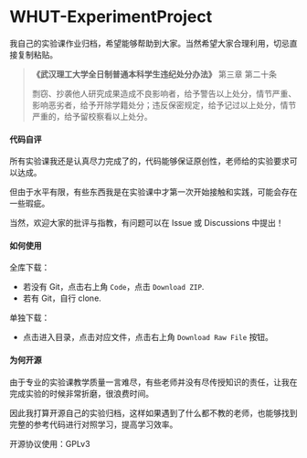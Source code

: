 # WHUT-ExperimentProject
我自己的实验课作业归档，希望能够帮助到大家。当然希望大家合理利用，切忌直接复制粘贴。

> **《武汉理工大学全日制普通本科学生违纪处分办法》** 第三章 第二十条
> 
> 剽窃、抄袭他人研究成果造成不良影响者，给予警告以上处分，情节严重、影响恶劣者，给予开除学籍处分；违反保密规定，给予记过以上处分，情节严重的，给予留校察看以上处分。


#### 代码自评

所有实验课我还是认真尽力完成了的，代码能够保证原创性，老师给的实验要求可以达成。

但由于水平有限，有些东西我是在实验课中才第一次开始接触和实践，可能会存在一些瑕疵。

当然，欢迎大家的批评与指教，有问题可以在 Issue 或 Discussions 中提出！

#### 如何使用

全库下载：

- 若没有 Git，点击右上角 `Code`，点击 `Download ZIP`.
- 若有 Git，自行 clone.

单独下载：

- 点击进入目录，点击对应文件，点击右上角 `Download Raw File` 按钮。

#### 为何开源

由于专业的实验课教学质量一言难尽，有些老师并没有尽传授知识的责任，让我在完成实验的时候非常折磨，很浪费时间。

因此我打算开源自己的实验归档，这样如果遇到了什么都不教的老师，也能够找到完整的参考代码进行对照学习，提高学习效率。

开源协议使用：GPLv3
